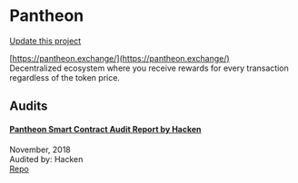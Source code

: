 
# Pantheon

[Update this project](https://github.com/ConsenSys/blockchainSecurityDB/edit/master/projects/pantheon.json)
  
[https://pantheon.exchange/](https://pantheon.exchange/)<br>
Decentralized ecosystem where you receive rewards for every transaction regardless of the token price.


## Audits



#### [Pantheon Smart Contract Audit Report by Hacken](https://pantheon.exchange/assets/audit/hacken.pdf)

November, 2018<br>
Audited by: Hacken<br>
[Repo](https://etherscan.io/address/0xbd73e675e1fa3d60a302c797df5c82e558da7ce1)<br>
      

  



